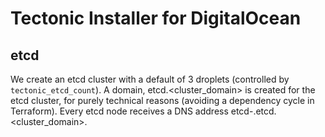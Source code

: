# Tectonic Installer for DigitalOcean

## etcd
We create an etcd cluster with a default of 3 droplets (controlled by `tectonic_etcd_count`).
A domain, etcd.<cluster_domain> is created for the etcd cluster, for purely technical reasons
(avoiding a dependency cycle in Terraform). Every etcd node receives a DNS address
etcd-<number>.etcd.<cluster_domain>.
